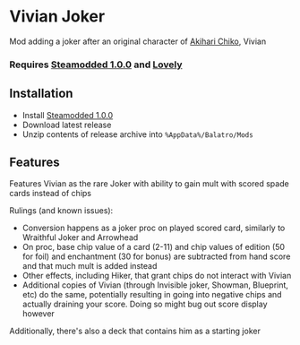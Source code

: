 # Vivian Joker

Mod adding a joker after an original character of [Akihari Chiko](https://x.com/akihari_chiko), Vivian

### Requires [Steamodded 1.0.0](https://github.com/Steamopollys/Steamodded/wiki/01.-Getting-started) and [Lovely](https://github.com/ethangreen-dev/lovely-injector?tab=readme-ov-file#manual-installation)

## Installation

* Install [Steamodded 1.0.0](https://github.com/Steamopollys/Steamodded/wiki/01.-Getting-started)
* Download latest release
* Unzip contents of release archive into `%AppData%/Balatro/Mods`

## Features

Features Vivian as the rare Joker with ability to gain mult with scored spade cards instead of chips

Rulings (and known issues):
* Conversion happens as a joker proc on played scored card, similarly to Wraithful Joker and Arrowhead
* On proc, base chip value of a card (2-11) and chip values of edition (50 for foil) and enchantment (30 for bonus) are subtracted from hand score and that much mult is added instead
* Other effects, including Hiker, that grant chips do not interact with Vivian
* Additional copies of Vivian (through Invisible joker, Showman, Blueprint, etc) do the same, potentially resulting in going into negative chips and actually draining your score. Doing so might bug out score display however 

Additionally, there's also a deck that contains him as a starting joker
